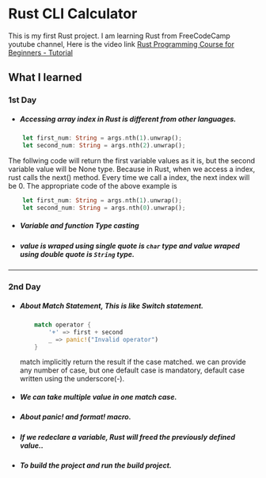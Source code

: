 # Rust CLI Calculator 

This is my first Rust project. I am learning Rust from FreeCodeCamp youtube channel, Here is the video link [Rust Programming Course for Beginners - Tutorial](https://youtu.be/MsocPEZBd-M)

## What I learned 
### 1st Day
- ##### Accessing array index in Rust is different from other languages.<br>
```rust
    let first_num: String = args.nth(1).unwrap();
    let second_num: String = args.nth(2).unwrap();
 ```
The follwing code will return the first variable values as it is, but the second variable value will be None type. Because in Rust, when we access a index, rust calls the next() method. Every time we call a index, the next index will be 0. The appropriate code of the above example is <br>
```rust
    let first_num: String = args.nth(1).unwrap();
    let second_num: String = args.nth(0).unwrap();
 ```

 - ##### Variable and function Type casting 
 - ##### value is wraped using single quote is ```char``` type and value wraped using double quote is ```String``` type.
<hr>

 ### 2nd Day
 - ##### About Match Statement, This is like Switch statement.
    ```rust
        match operator {
            '+' => first + second
            _ => panic!("Invalid operator")
        }
    ```
    match implicitly return the result if the case matched. we can provide any number of case, but one default case is mandatory, default case written using the underscore(-). 
 - ##### We can take multiple value in one match case. 
 - ##### About panic! and format! macro. 
 - ##### If we redeclare a variable, Rust will freed the previously defined value..
 - ##### To build the project and run the build project.